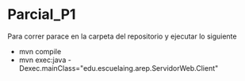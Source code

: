 # Parcial_P1

Para correr parace en la carpeta del repositorio y ejecutar lo siguiente

* mvn compile
* mvn exec:java -Dexec.mainClass="edu.escuelaing.arep.ServidorWeb.Client"

